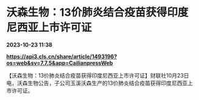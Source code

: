 # 沃森生物：13价肺炎结合疫苗获得印度尼西亚上市许可证

**2023-10-23 11:38**

**https://api3.cls.cn/share/article/1493196?os=web&sv=7.7.5&app=CailianpressWeb**

【沃森生物：13价肺炎结合疫苗获得印度尼西亚上市许可证】财联社10月23日电，沃森生物公告，子公司玉溪沃森生产的13价肺炎结合疫苗获得印度尼西亚上市许可证。